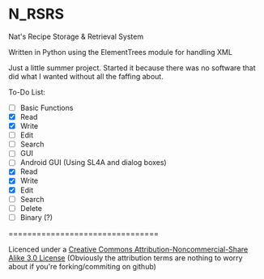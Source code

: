 N_RSRS
======

Nat's Recipe Storage &amp; Retrieval System

Written in Python using the ElementTrees module for handling XML

Just a little summer project. Started it because there was no software that did what I wanted without all the faffing about.

To-Do List:
- [ ] Basic Functions
 - [x] Read
 - [x] Write
 - [ ] Edit
 - [ ] Search
- [ ] GUI
 - [ ] Android GUI (Using SL4A and dialog boxes)
  - [x] Read
  - [x] Write
  - [x] Edit
  - [ ] Search
  - [ ] Delete
- [ ] Binary (?)

================================

Licenced under a [Creative Commons Attribution-Noncommercial-Share Alike 3.0 License](http://creativecommons.org/licenses/by-nc-sa/3.0/) (Obviously the attribution terms are nothing to worry about if you're forking/commiting on github)

